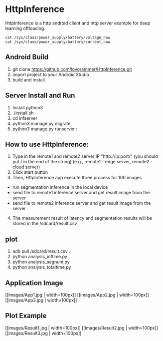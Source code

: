# HttpInference

HttpInference is a http android client and http server example for deep learning offloading.
   
~~~
cat /sys/class/power_supply/battery/voltage_now
cat /sys/class/power_supply/battery/current_now
~~~

## Android Build
1) git clone https://github.com/lovgrammer/HttpInference.git
2) import project to your Android Studio
3) build and install

## Server Install and Run
1) Install python3
2) ./install.sh
3) cd infserver
4) python3 manage.py migrate
5) python3 manage.py runserver <IP>:<PORT>

## How to use HttpInference:
1) Type in the remote1 and remote2 server IP "http://ip:port/" (you should put / in the end of the string)
(e.g., remote1 - edge server, remote2 - cloud server)
2) Click start button
3) Then, HttpInference app execute three process for 100 images
- run segmentation inference in the local device
- send file to remote1 inference server and get result image from the server
- send file to remote2 inference server and get result image from the server
4) The measurement result of latency and segmentation results will be stored in the /sdcard/result.csv

## plot
1) adb pull /sdcard/result.csv .
2) python analysis_inftime.py
3) python analysis_segnum.py
3) python analysis_totaltime.py


## Application Image
[[images/App1.jpg | width=100px]]
[[images/App2.jpg | width=100px]]
[[images/App3.jpg | width=100px]]


## Plot Example
[[images/Result1.jpg | width=100px]]
[[images/Result2.jpg | width=100px]]
[[images/Result3.jpg | width=100px]]

